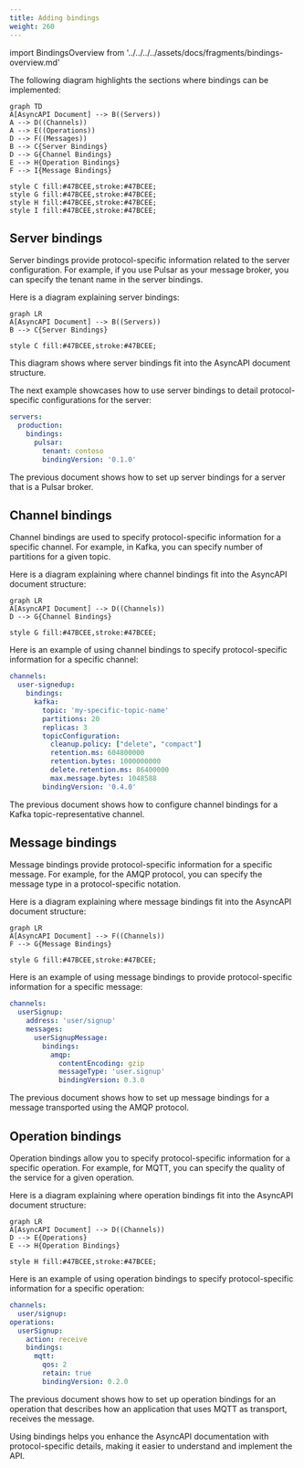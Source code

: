 ```yaml
---
title: Adding bindings
weight: 260
---
```


import BindingsOverview from '../../../../assets/docs/fragments/bindings-overview.md' 

<BindingsOverview/>

The following diagram highlights the sections where bindings can be implemented:

```mermaid
graph TD
A[AsyncAPI Document] --> B((Servers))
A --> D((Channels))
A --> E((Operations))
D --> F((Messages))
B --> C{Server Bindings}
D --> G{Channel Bindings}
E --> H{Operation Bindings}
F --> I{Message Bindings}

style C fill:#47BCEE,stroke:#47BCEE;
style G fill:#47BCEE,stroke:#47BCEE;
style H fill:#47BCEE,stroke:#47BCEE;
style I fill:#47BCEE,stroke:#47BCEE;
```


## Server bindings

Server bindings provide protocol-specific information related to the server configuration. For example, if you use Pulsar as your message broker, you can specify the tenant name in the server bindings. 

Here is a diagram explaining server bindings:

```mermaid
graph LR
A[AsyncAPI Document] --> B((Servers))
B --> C{Server Bindings}

style C fill:#47BCEE,stroke:#47BCEE;
```

This diagram shows where server bindings fit into the AsyncAPI document structure.

The next example showcases how to use server bindings to detail protocol-specific configurations for the server:

```yml
servers:
  production:
    bindings:
      pulsar:
        tenant: contoso
        bindingVersion: '0.1.0'
```

The previous document shows how to set up server bindings for a server that is a Pulsar broker.

## Channel bindings

Channel bindings are used to specify protocol-specific information for a specific channel. For example, in Kafka, you can specify number of partitions for a given topic.

Here is a diagram explaining where channel bindings fit into the AsyncAPI document structure:

```mermaid
graph LR
A[AsyncAPI Document] --> D((Channels))
D --> G{Channel Bindings}

style G fill:#47BCEE,stroke:#47BCEE;
```


Here is an example of using channel bindings to specify protocol-specific information for a specific channel:

```yml
channels:
  user-signedup:
    bindings:
      kafka:
        topic: 'my-specific-topic-name'
        partitions: 20
        replicas: 3
        topicConfiguration:
          cleanup.policy: ["delete", "compact"]
          retention.ms: 604800000
          retention.bytes: 1000000000
          delete.retention.ms: 86400000
          max.message.bytes: 1048588
        bindingVersion: '0.4.0'
```

The previous document shows how to configure channel bindings for a Kafka topic-representative channel.

## Message bindings

Message bindings provide protocol-specific information for a specific message. For example, for the AMQP protocol, you can specify the message type in a protocol-specific notation. 

Here is a diagram explaining where message bindings fit into the AsyncAPI document structure:

```mermaid
graph LR
A[AsyncAPI Document] --> F((Channels))
F --> G{Message Bindings}

style G fill:#47BCEE,stroke:#47BCEE;
```


Here is an example of using message bindings to provide protocol-specific information for a specific message:

```yml
channels:
  userSignup:
    address: 'user/signup'
    messages:
      userSignupMessage:
        bindings:
          amqp:
            contentEncoding: gzip
            messageType: 'user.signup'
            bindingVersion: 0.3.0
```

The previous document shows how to set up message bindings for a message transported using the AMQP protocol.

## Operation bindings

Operation bindings allow you to specify protocol-specific information for a specific operation. For example, for MQTT, you can specify the quality of the service for a given operation.

Here is a diagram explaining where operation bindings fit into the AsyncAPI document structure:

```mermaid
graph LR
A[AsyncAPI Document] --> D((Channels))
D --> E{Operations}
E --> H{Operation Bindings}

style H fill:#47BCEE,stroke:#47BCEE;
```


Here is an example of using operation bindings to specify protocol-specific information for a specific operation:

```yml
channels:
  user/signup:
operations:
  userSignup:
    action: receive
    bindings:
      mqtt:
        qos: 2
        retain: true
        bindingVersion: 0.2.0
```

The previous document shows how to set up operation bindings for an operation that describes how an application that uses MQTT as transport, receives the message.

Using bindings helps you enhance the AsyncAPI documentation with protocol-specific details, making it easier to understand and implement the API.
